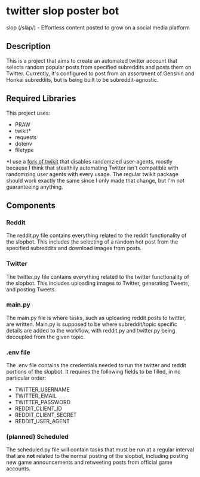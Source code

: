 # twitter slop poster bot

slop (/släp/) - Effortless content posted to grow on a social media platform

## Description

This is a project that aims to create an automated twitter account that selects random popular posts from specified subreddits and posts them on Twitter. Currently, it's configured to post from an assortment of Genshin and Honkai subreddits, but is being built to be subreddit-agnostic.

## Required Libraries

This project uses:
- PRAW
- twikit*
- requests
- dotenv
- filetype

*I use a [fork of twikit](https://github.com/spiiritual/twikit) that disables randomzied user-agents, mostly because I think that 
stealthily automating Twitter isn't compatible with randomzing user agents with every usage. The regular twikit package should
work exactly the same since I only made that change, but I'm not guaranteeing anything. 

## Components

### Reddit 

The reddit.py file contains everything related to the reddit functionality of the slopbot. This includes the selecting of a random hot post from the specified subreddits and download images from posts.

### Twitter

The twitter.py file contains everything related to the twitter functionality of the slopbot. This includes uploading images to Twitter, generating Tweets, and posting Tweets.

### main.py

The main.py file is where tasks, such as uploading reddit posts to twitter, are written. Main.py is supposed to be where subreddit/topic specific details are added to the workflow, with reddit.py and twitter.py being decoupled from the given topic.

### .env file

The .env file contains the credentials needed to run the twitter and reddit portions of the slopbot. It requires the following fields to be filled, in no particular order:
- TWITTER_USERNAME
- TWITTER_EMAIL
- TWITTER_PASSWORD
- REDDIT_CLIENT_ID
- REDDIT_CLIENT_SECRET
- REDDIT_USER_AGENT

### (planned) Scheduled

The scheduled.py file will contain tasks that must be run at a regular interval that are **not** related to the normal posting of the slopbot, including posting new game announcements and retweeting posts from official game accounts. 





